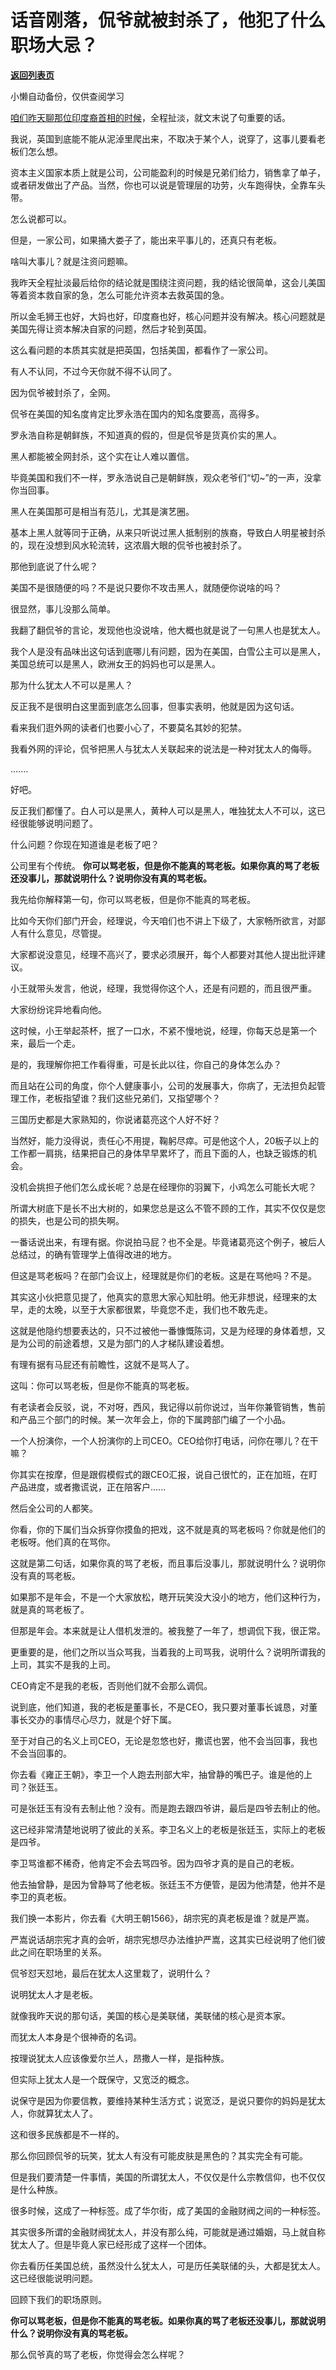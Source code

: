 # 话音刚落，侃爷就被封杀了，他犯了什么职场大忌？

[**返回列表页**](/gzh/记忆承载)

小懒自动备份，仅供查阅学习

[咱们昨天聊那位印度裔首相的时候](http://mp.weixin.qq.com/s?__biz=MzU3NDc5Nzc0NQ==&mid=2247520818&idx=1&sn=33f6385f45c38600de57e4c31d432bdc&chksm=fd2e30ecca59b9fac847ee3b2f924ac2b350465994fe2cbb13687ed005108bcd30a14fc2b977&scene=21#wechat_redirect)，全程扯淡，就文末说了句重要的话。  

我说，英国到底能不能从泥淖里爬出来，不取决于某个人，说穿了，这事儿要看老板们怎么想。  

资本主义国家本质上就是公司，公司能盈利的时候是兄弟们给力，销售拿了单子，或者研发做出了产品。当然，你也可以说是管理层的功劳，火车跑得快，全靠车头带。  

怎么说都可以。

但是，一家公司，如果捅大娄子了，能出来平事儿的，还真只有老板。

啥叫大事儿？就是注资问题嘛。  

我昨天全程扯淡最后给你的结论就是围绕注资问题，我的结论很简单，这会儿美国等着资本救自家的急，怎么可能允许资本去救英国的急。  

所以金毛狮王也好，大妈也好，印度裔也好，核心问题并没有解决。核心问题就是美国先得让资本解决自家的问题，然后才轮到英国。  

这么看问题的本质其实就是把英国，包括美国，都看作了一家公司。  

有人不认同，不过今天你就不得不认同了。  

因为侃爷被封杀了，全网。

侃爷在美国的知名度肯定比罗永浩在国内的知名度要高，高得多。  

罗永浩自称是朝鲜族，不知道真的假的，但是侃爷是货真价实的黑人。  

黑人都能被全网封杀，这个实在让人难以置信。  

毕竟美国和我们不一样，罗永浩说自己是朝鲜族，观众老爷们“切~”的一声，没拿你当回事。  

黑人在美国那可是相当有范儿，尤其是演艺圈。  

基本上黑人就等同于正确，从来只听说过黑人抵制别的族裔，导致白人明星被封杀的，现在没想到风水轮流转，这浓眉大眼的侃爷也被封杀了。  

那他到底说了什么呢？  

美国不是很随便的吗？不是说只要你不攻击黑人，就随便你说啥的吗？

很显然，事儿没那么简单。

我翻了翻侃爷的言论，发现他也没说啥，他大概也就是说了一句黑人也是犹太人。

我个人是没有品味出这句话到底哪儿有问题，因为在美国，白雪公主可以是黑人，美国总统可以是黑人，欧洲女王的妈妈也可以是黑人。  

那为什么犹太人不可以是黑人？

反正我不是很明白这里面到底怎么回事，但事实表明，他就是因为这句话。  

看来我们逛外网的读者们也要小心了，不要莫名其妙的犯禁。  

我看外网的评论，侃爷把黑人与犹太人关联起来的说法是一种对犹太人的侮辱。  

.......  

好吧。

反正我们都懂了。白人可以是黑人，黄种人可以是黑人，唯独犹太人不可以，这已经很能够说明问题了。  

什么问题？你现在知道谁是老板了吧？

公司里有个传统。 **你可以骂老板，但是你不能真的骂老板。如果你真的骂了老板还没事儿，那就说明什么？说明你没有真的骂老板。**

我先给你解释第一句，你可以骂老板，但是你不能真的骂老板。  

比如今天你们部门开会，经理说，今天咱们也不讲上下级了，大家畅所欲言，对鄙人有什么意见，尽管提。  

大家都说没意见，经理不高兴了，要求必须展开，每个人都要对其他人提出批评建议。  

小王就带头发言，他说，经理，我觉得你这个人，还是有问题的，而且很严重。  

大家纷纷诧异地看向他。

这时候，小王举起茶杯，抿了一口水，不紧不慢地说，经理，你每天总是第一个来，最后一个走。

是的，我理解你把工作看得重，可是长此以往，你自己的身体怎么办？

而且站在公司的角度，你个人健康事小，公司的发展事大，你病了，无法担负起管理工作，老板指望谁？我们这些兄弟们，又指望哪个？  

三国历史都是大家熟知的，你说诸葛亮这个人好不好？  

当然好，能力没得说，责任心不用提，鞠躬尽瘁。可是他这个人，20板子以上的工作都一肩挑，结果把自己的身体早早累坏了，而且下面的人，也缺乏锻炼的机会。

没机会挑担子他们怎么成长呢？总是在经理你的羽翼下，小鸡怎么可能长大呢？  

所谓大树底下是长不出大树的，如果您总是这么不管不顾的工作，其实不仅仅是您的损失，也是公司的损失啊。

一番话说出来，有理有据。你说拍马屁？也不全是。毕竟诸葛亮这个例子，被后人总结过，的确有管理学上值得改进的地方。  

但这是骂老板吗？在部门会议上，经理就是你们的老板。这是在骂他吗？不是。  

其实这小伙把意见提了，他真实的意思大家心知肚明。他无非想说，经理来的太早，走的太晚，以至于大家都很累，毕竟您不走，我们也不敢先走。  

这就是他隐约想要表达的，只不过被他一番慷慨陈词，又是为经理的身体着想，又是为公司的前途着想，又是为部门的人才梯队建设着想。  

有理有据有马屁还有前瞻性，这就不是骂人了。  

这叫：你可以骂老板，但是你不能真的骂老板。

有老读者会反驳，说，不对呀，西风，我记得以前你说过，当年你兼管销售，售前和产品三个部门的时候。某一次年会上，你的下属跨部门编了一个小品。

一个人扮演你，一个人扮演你的上司CEO。CEO给你打电话，问你在哪儿？在干嘛？

你其实在按摩，但是跟假模假式的跟CEO汇报，说自己很忙的，正在加班，在盯产品进度，或者撒谎说，正在陪客户......

然后全公司的人都笑。

你看，你的下属们当众拆穿你摸鱼的把戏，这不就是真的骂老板吗？你就是他们的老板呀。他们真的在骂你。

这就是第二句话，如果你真的骂了老板，而且事后没事儿，那就说明什么？说明你没有真的骂老板。  

如果那不是年会，不是一个大家放松，瞎开玩笑没大没小的地方，他们这种行为，就是真的骂老板了。  

但那是年会。本来就是让人借机发泄的。被我整了一年了，想调侃下我，很正常。

更重要的是，他们之所以当众骂我，当着我的上司骂我，说明什么？说明所谓我的上司，其实不是我的上司。  

CEO肯定不是我的老板，否则他们就不会那么调侃。

说到底，他们知道，我的老板是董事长，不是CEO，我只要对董事长诚恳，对董事长交办的事情尽心尽力，就是个好下属。

至于对自己的名义上司CEO，无论是忽悠也好，撒谎也罢，他不会当回事，我也不会当回事的。

你去看《雍正王朝》，李卫一个人跑去刑部大牢，抽曾静的嘴巴子。谁是他的上司？张廷玉。

可是张廷玉有没有去制止他？没有。而是跑去跟四爷讲，最后是四爷去制止的他。

这已经非常清楚地说明了彼此的关系。李卫名义上的老板是张廷玉，实际上的老板是四爷。  

李卫骂谁都不稀奇，他肯定不会去骂四爷。因为四爷才真的是自己的老板。

他去抽曾静，是因为曾静骂了他老板。张廷玉不方便管，是因为他清楚，他并不是李卫的真老板。

我们换一本影片，你去看《大明王朝1566》，胡宗宪的真老板是谁？就是严嵩。  

严嵩说话胡宗宪才真的会听，胡宗宪想尽办法维护严嵩，这其实已经说明了他们彼此之间在职场里的关系。  

侃爷怼天怼地，最后在犹太人这里栽了，说明什么？  

说明犹太人才是老板。

就像我昨天说的那句话，美国的核心是美联储，美联储的核心是资本家。

而犹太人本身是个很神奇的名词。  

按理说犹太人应该像爱尔兰人，昂撒人一样，是指种族。  

但实际上犹太人是一个既保守，又宽泛的概念。  

说保守是因为你要信教，要维持某种生活方式；说宽泛，是说只要你的妈妈是犹太人，你就算犹太人了。

这和很多民族都是不一样的。  

那么你回顾侃爷的玩笑，犹太人有没有可能皮肤是黑色的？其实完全有可能。

但是我们要清楚一件事情，美国的所谓犹太人，不仅仅是什么宗教信仰，也不仅仅是什么种族。  

很多时候，这成了一种标签。成了华尔街，成了美国的金融财阀之间的一种标签。  

其实很多所谓的金融财阀犹太人，并没有那么纯，可能就是通过婚姻，马上就自称犹太人了。但是毕竟人家已经形成了这样一个团体。  

你去看历任美国总统，虽然没什么犹太人，可是历任美联储的头，大都是犹太人。这已经很能说明问题。  

回顾下我们的职场原则。  

 **你可以骂老板，但是你不能真的骂老板。如果你真的骂了老板还没事儿，那就说明什么？说明你没有真的骂老板。**

那么侃爷真的骂了老板，你觉得会怎么样呢？

